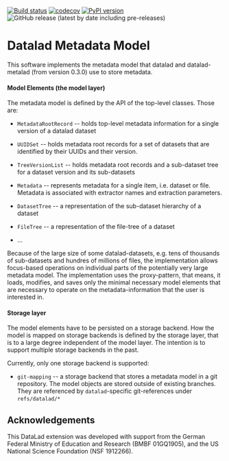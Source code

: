 [![Build status](https://ci.appveyor.com/api/projects/status/tjkich0nqkjuotxb?svg=true)](https://ci.appveyor.com/project/mih/metadata-model)
[![codecov](https://codecov.io/gh/datalad/metadata-model/branch/main/graph/badge.svg?token=YBU774L1A7)](https://codecov.io/gh/datalad/metadata-model)
[![PyPI version](https://badge.fury.io/py/datalad-metadata-model.svg)](https://badge.fury.io/py/datalad-metadata-model)
![GitHub release (latest by date including pre-releases)](https://img.shields.io/github/v/release/datalad/metadata-model?include_prereleases&label=github%20release&style=flat-square)

# Datalad Metadata Model

This software implements the metadata model that datalad and datalad-metalad 
(from version 0.3.0) use to store metadata.

#### Model Elements (the model layer)
The metadata model is defined by the API of the top-level
classes. Those are:

- `MetadataRootRecord` -- holds top-level metadata information for a single
version of a datalad dataset

- `UUIDSet` -- holds metadata root records for a set of datasets that are
 identified by their UUIDs and their version.

- `TreeVersionList` -- holds metadata root records and a sub-dataset tree for a
dataset version and its sub-datasets

- `Metadata` -- represents metadata for a single item, i.e. dataset or file.
Metadata is associated with extractor names and extraction parameters.

- `DatasetTree` -- a representation of the sub-dataset hierarchy of a dataset

- `FileTree` -- a representation of the file-tree of a dataset

- ... 

Because of the large size of some datalad-datasets, e.g. tens of thousands of
sub-datasets and hundres of millions of files, the implementation allows
focus-based operations on individual parts of the potentially very large 
metadata model. The implementation uses the proxy-pattern, that means, it
 loads, modifies, and saves only the minimal necessary model elements that are
 necessary to operate on the metadata-information that
 the user is interested in.

#### Storage layer

The model elements have to be persisted on a storage backend.
 How the model is mapped on storage backends is defined by the
storage layer, that is to a large degree independent of the model layer. 
The intention is to support multiple storage backends in the past.

Currently, only one storage backend is supported:

- `git-mapping` -- a storage backend that stores a metadata model in a
git repository. The model objects are stored outside of existing branches.
They are referenced by `datalad`-specific git-references under `refs/datalad/*`


## Acknowledgements

This DataLad extension was developed with support from the German Federal Ministry of Education and Research (BMBF 01GQ1905), and the US National Science Foundation (NSF 1912266).

